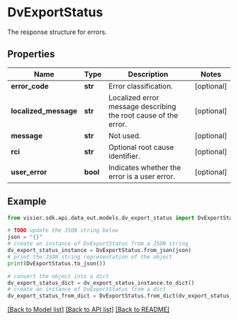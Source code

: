 # DvExportStatus

The response structure for errors.

## Properties

Name | Type | Description | Notes
------------ | ------------- | ------------- | -------------
**error_code** | **str** | Error classification. | [optional] 
**localized_message** | **str** | Localized error message describing the root cause of the error. | [optional] 
**message** | **str** | Not used. | [optional] 
**rci** | **str** | Optional root cause identifier. | [optional] 
**user_error** | **bool** | Indicates whether the error is a user error. | [optional] 

## Example

```python
from visier.sdk.api.data_out.models.dv_export_status import DvExportStatus

# TODO update the JSON string below
json = "{}"
# create an instance of DvExportStatus from a JSON string
dv_export_status_instance = DvExportStatus.from_json(json)
# print the JSON string representation of the object
print(DvExportStatus.to_json())

# convert the object into a dict
dv_export_status_dict = dv_export_status_instance.to_dict()
# create an instance of DvExportStatus from a dict
dv_export_status_from_dict = DvExportStatus.from_dict(dv_export_status_dict)
```
[[Back to Model list]](../README.md#documentation-for-models) [[Back to API list]](../README.md#documentation-for-api-endpoints) [[Back to README]](../README.md)


